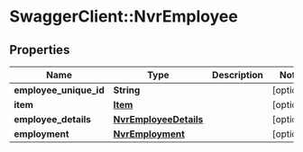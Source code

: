 # SwaggerClient::NvrEmployee

## Properties
Name | Type | Description | Notes
------------ | ------------- | ------------- | -------------
**employee_unique_id** | **String** |  | [optional] 
**item** | [**Item**](Item.md) |  | [optional] 
**employee_details** | [**NvrEmployeeDetails**](NvrEmployeeDetails.md) |  | [optional] 
**employment** | [**NvrEmployment**](NvrEmployment.md) |  | [optional] 

